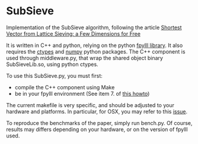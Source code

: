 # SubSieve
Implementation of the SubSieve algorithm, following the article 
[Shortest Vector from Lattice Sieving: a Few Dimensions for Free](https://eprint.iacr.org/2017/999)

It is written in C++ and python, relying on the python [fpylll library](https://github.com/fplll/fpylll). It also requires the [ctypes](http://www.python.net/crew/theller/ctypes/) and [numpy](http://www.numpy.org/) python packages. The C++ component is used through middleware.py, that wrap the shared object binary SubSieveLib.so, using python ctypes. 

To use this SubSieve.py, you must first:
- compile the C++ component using Make
- be in your fpylll environment (See item 7. of [this howto](https://github.com/fplll/fpylll#getting-started))

The current makefile is very specific, and should be adjusted to your hardware and platforms. In particular, for OSX, you may refer to this [issue](https://github.com/lducas/SubSieve/issues/1).

To reproduce the benchmarks of the paper, simply run bench.py. Of course, results may differs depending on your hardware, or on the version of fpylll used.
